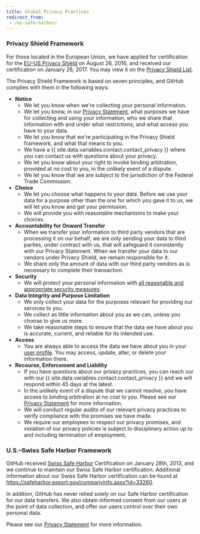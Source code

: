 ```yaml
---
title: Global Privacy Practices
redirect_from:
 - /eu-safe-harbor/
---
```


### Privacy Shield Framework

For those located in the European Union, we have applied for certification for the [EU–US Privacy Shield](https://www.privacyshield.gov/) on August 26, 2016, and received our certification on January 26, 2017. You may view it on the [Privacy Shield List](https://www.privacyshield.gov/participant?id=a2zt000000001K2AAI).

The Privacy Shield Framework is based on seven principles, and GitHub complies with them in the following ways:

- **Notice**
  - We let you know when we're collecting your personal information. 
  - We let you know, in our [Privacy Statement](/articles/github-privacy-statement/), what purposes we have for collecting and using your information, who we share that information with and under what restrictions, and what access you have to your data.
  - We let you know that we're participating in the Privacy Shield framework, and what that means to you.
  - We have a {{ site.data.variables.contact.contact_privacy }} where you can contact us with questions about your privacy.  
  - We let you know about your right to invoke binding arbitration, provided at no cost to you, in the unlikely event of a dispute.
  - We let you know that we are subject to the jurisdiction of the Federal Trade Commission. 
- **Choice**
  - We let you choose what happens to your data. Before we use your data for a purpose other than the one for which you gave it to us, we will let you know and get your permission. 
  - We will provide you with reasonable mechanisms to make your choices.
- **Accountability for Onward Transfer**
  - When we transfer your information to third party vendors that are processing it on our behalf, we are only sending your data to third parties, under contract with us, that will safeguard it consistently with our Privacy Statement. When we transfer your data to our vendors under Privacy Shield, we remain responsible for it.
  - We share only the amount of data with our third party vendors as is necessary to complete their transaction.
- **Security**
  - We will protect your personal information with [all reasonable and appropriate security measures](/articles/github-security/). 
- **Data Integrity and Purpose Limitation**
  - We only collect your data for the purposes relevant for providing our services to you. 
  - We collect as little information about you as we can, unless you choose to give us more. 
  - We take reasonable steps to ensure that the data we have about you is accurate, current, and reliable for its intended use.
- **Access**
  - You are always able to access the data we have about you in your [user profile](https://github.com/settings/profile). You may access, update, alter, or delete your information there.
- **Recourse, Enforcement and Liability**
  - If you have questions about our privacy practices, you can reach our with our {{ site.data.variables.contact.contact_privacy }} and we will respond within 45 days at the latest.
  - In the unlikely event of a dispute that we cannot resolve, you have access to binding arbitration at no cost to you. Please see our [Privacy Statement](/articles/github-privacy-statement/) for more information.
  - We will conduct regular audits of our relevant privacy practices to verify compliance with the promises we have made. 
  - We require our employees to respect our privacy promises, and violation of our privacy policies is subject to disciplinary action up to and including termination of employment.

### U.S.–Swiss Safe Harbor Framework

GitHub received [Swiss Safe Harbor](https://build.export.gov/main/safeharbor/swiss/index.asp) Certification on January 28th, 2013, and we continue to maintain our Swiss Safe Harbor certification. Additional information about our Swiss Safe Harbor certification can be found at <https://safeharbor.export.gov/companyinfo.aspx?id=33260>.

In addition, GitHub has never relied solely on our Safe Harbor certification for our data transfers. We also obtain informed consent from our users at the point of data collection, and offer our users control over their own personal data.

Please see our [Privacy Statement](/articles/github-privacy-statement/) for more information.
